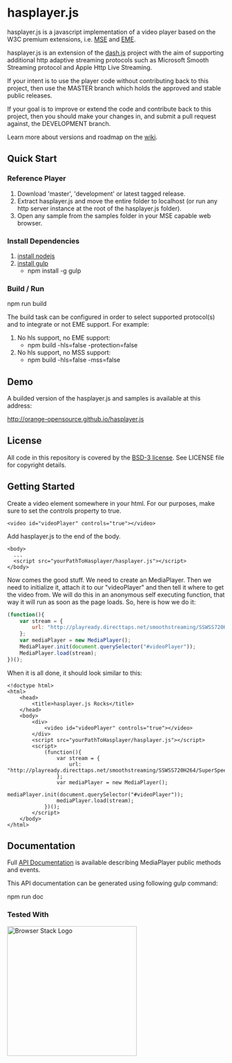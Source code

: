 # hasplayer.js

hasplayer.js is a javascript implementation of a video player based on the W3C premium extensions, i.e. [MSE](https://dvcs.w3.org/hg/html-media/raw-file/tip/media-source/media-source.html) and [EME](https://dvcs.w3.org/hg/html-media/raw-file/tip/encrypted-media/encrypted-media.html).

hasplayer.js is an extension of the [dash.js](https://github.com/Dash-Industry-Forum/dash.js) project with the aim of supporting additional http adaptive streaming protocols such as Microsoft Smooth Streaming protocol and Apple Http Live Streaming.

If your intent is to use the player code without contributing back to this project, then use the MASTER branch which holds the approved and stable public releases.

If your goal is to improve or extend the code and contribute back to this project, then you should make your changes in, and submit a pull request against, the DEVELOPMENT branch. 

Learn more about versions and roadmap on the [wiki](https://github.com/Orange-OpenSource/hasplayer.js/wiki).

## Quick Start

### Reference Player

1. Download 'master', 'development' or latest tagged release.
2. Extract hasplayer.js and move the entire folder to localhost (or run any http server instance at the root of the hasplayer.js folder).
3. Open any sample from the samples folder in your MSE capable web browser.

### Install Dependencies

1. [install nodejs](http://nodejs.org/)
2. [install gulp](https://github.com/gulpjs/gulp/blob/master/docs/getting-started.md)
    * npm install -g gulp

### Build / Run

npm run build

The build task can be configured in order to select supported protocol(s) and to integrate or not EME support.
For example:

1. No hls support, no EME support:
    * npm build -hls=false -protection=false
2. No hls support, no MSS support:
    * npm build -hls=false -mss=false

## Demo

A builded version of the hasplayer.js and samples is available at this address:

http://orange-opensource.github.io/hasplayer.js

## License

All code in this repository is covered by the [BSD-3 license](http://opensource.org/licenses/BSD-3-Clause).
See LICENSE file for copyright details.


## Getting Started

Create a video element somewhere in your html. For our purposes, make sure to set the controls property to true.
```
<video id="videoPlayer" controls="true"></video>
```

Add hasplayer.js to the end of the body.
```
<body>
  ...
  <script src="yourPathToHasplayer/hasplayer.js"></script>
</body>
```

Now comes the good stuff. We need to create an MediaPlayer. Then we need to initialize it, attach it to our "videoPlayer" and then tell it where to get the video from. We will do this in an anonymous self executing function, that way it will run as soon as the page loads. So, here is how we do it:
``` js
(function(){
    var stream = {
        url: "http://playready.directtaps.net/smoothstreaming/SSWSS720H264/SuperSpeedway_720.ism/Manifest"
    };
    var mediaPlayer = new MediaPlayer();
    MediaPlayer.init(document.querySelector("#videoPlayer"));
    MediaPlayer.load(stream);
})();
```

When it is all done, it should look similar to this:
```
<!doctype html>
<html>
    <head>
        <title>hasplayer.js Rocks</title>
    </head>
    <body>
        <div>
            <video id="videoPlayer" controls="true"></video>
        </div>
        <script src="yourPathToHasplayer/hasplayer.js"></script>
        <script>
            (function(){
                var stream = {
                    url: "http://playready.directtaps.net/smoothstreaming/SSWSS720H264/SuperSpeedway_720.ism/Manifest"
                };
                var mediaPlayer = new MediaPlayer();
                mediaPlayer.init(document.querySelector("#videoPlayer"));
                mediaPlayer.load(stream);
            })();
        </script>
    </body>
</html>
```

## Documentation

Full [API Documentation](http://orange-opensource.github.io/hasplayer.js/dev/doc/index.html) is available describing MediaPlayer public methods and events.

This API documentation can be generated using following gulp command:

npm run doc


### Tested With

[<img src="https://cloud.githubusercontent.com/assets/7864462/12837037/452a17c6-cb73-11e5-9f39-fc96893bc9bf.png" alt="Browser Stack Logo" width="300">](https://www.browserstack.com/)
